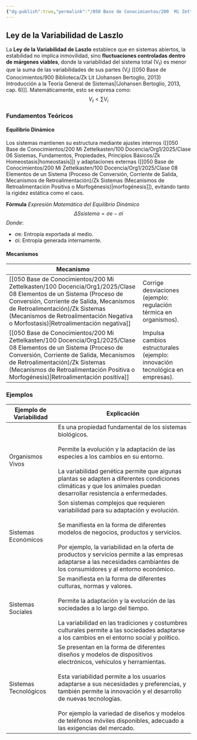 ```yaml
---
{"dg-publish":true,"permalink":"/050 Base de Conocimientos/200  Mi Zettelkasten/100 Docencia/Org1/2025/Clase 13 Principio de Organicidad/Zk Principio de Organicidad (Ley de la Variabilidad de Laszlo)/","tags":["digitalGarden"]}
---
```


## Ley de la Variabilidad de Laszlo

La **Ley de la Variabilidad de Laszlo** establece que en sistemas abiertos, la estabilidad no implica inmovilidad, sino **fluctuaciones controladas dentro de márgenes viables**, donde la variabilidad del sistema total (V<sub>t</sub>) es menor que la suma de las variabilidades de sus partes (V<sub>i</sub>) [[050 Base de Conocimientos/900 Biblioteca/Zk Lit (Johansen Bertoglio, 2013) Introducción a la Teoría General de Sistemas\|(Johansen Bertoglio, 2013, cap. 6)]]. Matemáticamente, esto se expresa como:
$$ 
V_t < ∑ V_i
$$

### Fundamentos Teóricos 

#### Equilibrio Dinámico 

Los sistemas mantienen su estructura mediante ajustes internos ([[050 Base de Conocimientos/200  Mi Zettelkasten/100 Docencia/Org1/2025/Clase 06 Sistemas, Fundamentos, Propiedades, Principios Básicos/Zk Homeostasis\|homeostasis]]) y adaptaciones externas ([[050 Base de Conocimientos/200  Mi Zettelkasten/100 Docencia/Org1/2025/Clase 08 Elementos de un Sistema (Proceso de Conversión, Corriente de Salida, Mecanismos de Retroalimentación)/Zk Sistemas (Mecanismos de Retroalimentación Positiva o Morfogénesis)\|morfogénesis]]), evitando tanto la rigidez estática como el caos.  

**Fórmula**
_Expresión Matemática del Equilibrio Dinámico_
$$
ΔSsistema = σe − σi
$$
_Donde_:
- σe: Entropía exportada al medio.
- σi: Entropía generada internamente.

#### Mecanismos

| Mecanismo                                                                                             |                                                                              |
| ----------------------------------------------------------------------------------------------------- | ---------------------------------------------------------------------------- |
| [[050 Base de Conocimientos/200  Mi Zettelkasten/100 Docencia/Org1/2025/Clase 08 Elementos de un Sistema (Proceso de Conversión, Corriente de Salida, Mecanismos de Retroalimentación)/Zk Sistemas (Mecanismos de Retroalimentación Negativa o Morfostasis)\|Retroalimentación negativa]]  | Corrige desviaciones (ejemplo: regulación térmica en organismos).            |
| [[050 Base de Conocimientos/200  Mi Zettelkasten/100 Docencia/Org1/2025/Clase 08 Elementos de un Sistema (Proceso de Conversión, Corriente de Salida, Mecanismos de Retroalimentación)/Zk Sistemas (Mecanismos de Retroalimentación Positiva o Morfogénesis)\|Retroalimentación positiva]] | Impulsa cambios estructurales (ejemplo: innovación tecnológica en empresas). |
### Ejemplos

| Ejemplo de Variabilidad | Explicación                                                                                                                                                                                                                                                                                                                                                                                                      |
| ----------------------- | ---------------------------------------------------------------------------------------------------------------------------------------------------------------------------------------------------------------------------------------------------------------------------------------------------------------------------------------------------------------------------------------------------------------- |
| Organismos Vivos        | Es una propiedad fundamental de los sistemas biológicos.<br><br>Permite la evolución y la adaptación de las especies a los cambios en su entorno.<br><br>La variabilidad genética permite que algunas plantas se adapten a diferentes condiciones climáticas y que los animales puedan desarrollar resistencia a enfermedades.                                                                                   |
| Sistemas Económicos     | Son sistemas complejos que requieren variabilidad para su adaptación y evolución.<br><br>Se manifiesta en la forma de diferentes modelos de negocios, productos y servicios.<br><br>Por ejemplo, la variabilidad en la oferta de productos y servicios permite a las empresas adaptarse a las necesidades cambiantes de los consumidores y al entorno económico.                                                 |
| Sistemas Sociales       | Se manifiesta en la forma de diferentes culturas, normas y valores.<br><br>Permite la adaptación y la evolución de las sociedades a lo largo del tiempo.<br><br>La variabilidad en las tradiciones y costumbres culturales permite a las sociedades adaptarse a los cambios en el entorno social y político.                                                                                                     |
| Sistemas Tecnológicos   | Se presentan en la forma de diferentes diseños y modelos de dispositivos electrónicos, vehículos y herramientas.<br><br>Esta variabilidad permite a los usuarios adaptarse a sus necesidades y preferencias, y también permite la innovación y el desarrollo de nuevas tecnologías.<br><br>Por ejemplo la variedad de diseños y modelos de teléfonos móviles disponibles, adecuado a las exigencias del mercado. |
